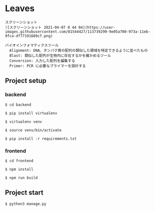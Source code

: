 # Leaves
```
スクリーンショット
![スクリーンショット 2021-04-07 0 44 04](https://user-images.githubusercontent.com/81544427/113739299-9e05a700-973a-11eb-9fca-df77191689cf.png)

バイオインフォマティクスツール
  Alignment: DNA、タンパク質の配列の類似した領域を特定できるように並べたもの
  Blast: 類似した配列が生物内に存在するかを確かめるツール
  Conversion: 入力した配列を編集する
  Primer: PCR に必要なプライマーを設計する
```
## Project setup
### backend
```
$ cd backend
```
```
$ pip install virtualenv
```
```
$ virtualenv venv
```
```
$ source venv/bin/activate 
```
```
$ pip install -r requirements.txt
```
### frontend
```
$ cd frontend
```
```
$ npm install
```
```
$ npm run build
```
## Project start
```
$ python3 manage.py 
```
